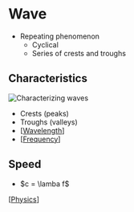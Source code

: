 # Wave

- Repeating phenomenon
  - Cyclical
  - Series of crests and troughs

## Characteristics

![Characterizing waves](/assets/second-brain/2020-10-05-13-14-58.png)

- Crests (peaks)
- Troughs (valleys)
- [[Wavelength]]
- [[Frequency]]

## Speed

- $c = \lamba f$
  
[[Physics]]

[//begin]: # "Autogenerated link references for markdown compatibility"
[Wavelength]: wavelength "Wavelength"
[Frequency]: frequency "Frequency"
[Physics]: physics "Physics"
[//end]: # "Autogenerated link references"